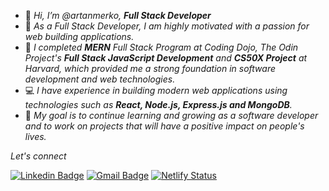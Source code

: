 
- 👋 *Hi, I’m @artanmerko, **Full Stack Developer***
- 👀 *As a Full Stack Developer, I am highly motivated  with a passion for web building applications.*
- 🌱 *I completed **MERN** Full Stack Program at Coding Dojo, The Odin Project's **Full Stack JavaScript Development** and **CS50X Project** at Harvard, which provided me a strong foundation in software development and web technologies.* 
- 💻 *I have experience in building modern web applications using technologies such as **React, Node.js, Express.js and MongoDB**.*
- 🎯 *My goal is to continue learning and growing as a software developer and to work on projects that will have a positive impact on people's lives.*


*Let's connect*
<!-- #### 🔗[LinkedIn](https://www.linkedin.com/in/artanmerko/)
#### 📧 <a href = "mailto: artanmerko@gmail.com"><i>Email<i></a> -->

  
[![Linkedin Badge](https://img.shields.io/badge/-artanmerko-blue?style=flat&logo=Linkedin&logoColor=white&link=https://www.linkedin.com/in/artanmerko/)](https://www.linkedin.com/in/artanmerko/)
[![Gmail Badge](https://img.shields.io/badge/-artanmerko@gmail.com-d14836?style=flat&logo=Gmail&logoColor=white&link=mailto:mailto:artanmerko@gmail.com)](mailto:artanmerko@gmail.com)
 [![Netlify Status](https://api.netlify.com/api/v1/badges/26aed77b-d073-4e38-9b4f-0a528611f3bb/deploy-status)](https://artanmerko.netlify.app/)
<!-- -
artanmerko/artanmerko is a ✨ special ✨ repository because its `README.md` (this file) appears on your GitHub profile.
You can click the Preview link to take a look at your changes.
- ![image title](https://rushter.com/counter.svg)

![image title](https://rushter.com/counter.svg)
![github](https://img.shields.io/badge/GitHub-000000?style=for-the-badge&logo=G!itHub&logoColor=white)
`

--->

